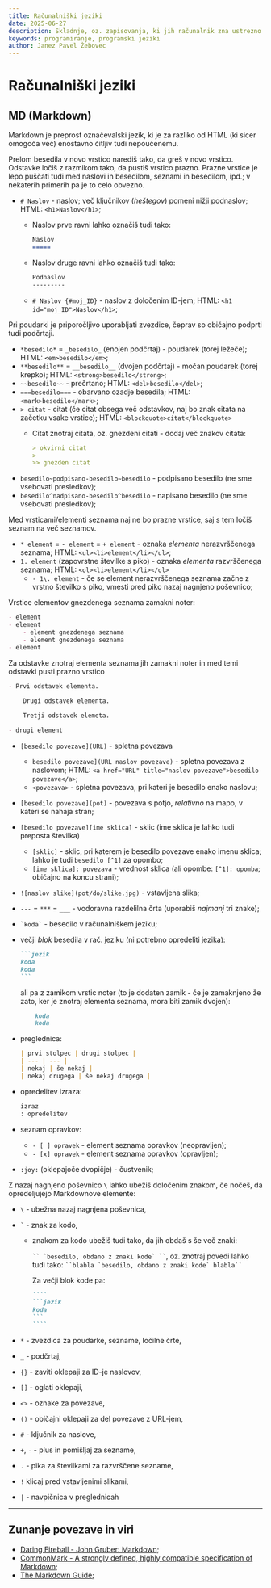 ```yaml
---
title: Računalniški jeziki
date: 2025-06-27
description: Skladnje, oz. zapisovanja, ki jih računalnik zna ustrezno upoštevati
keywords: programiranje, programski jeziki
author: Janez Pavel Žebovec
---
```


# Računalniški jeziki

## MD (Markdown)

Markdown je preprost označevalski jezik, ki je za razliko od HTML (ki sicer omogoča več) enostavno čitljiv tudi nepoučenemu.

Prelom besedila v novo vrstico narediš tako, da greš v novo vrstico. Odstavke ločiš z razmikom tako, da pustiš vrstico prazno.
Prazne vrstice je lepo puščati tudi med naslovi in besedilom, seznami in besedilom, ipd.; v nekaterih primerih pa je to celo obvezno.

- `# Naslov` - naslov; več ključnikov (*heštegov*) pomeni nižji podnaslov; HTML: `<h1>Naslov</h1>`;
    - Naslov prve ravni lahko označiš tudi tako:

        ```markdown
        Naslov
        =====
        ```
    - Naslov druge ravni lahko označiš tudi tako:

        ```markdown
        Podnaslov
        ---------
        ```
    - `# Naslov {#moj_ID}` - naslov z določenim ID-jem; HTML: `<h1 id="moj_ID">Naslov</h1>`;

Pri poudarki je priporočljivo uporabljati zvezdice, čeprav so običajno podprti tudi podčrtaji.

- `*besedilo*` = `_besedilo_` (enojen podčrtaj) - poudarek (torej ležeče); HTML: `<em>besedilo</em>`;
- `**besedilo**` = `__besedilo__` (dvojen podčrtaj) - močan poudarek (torej krepko); HTML: `<strong>besedilo</strong>`;
- `~~besedilo~~` - prečrtano; HTML: `<del>besedilo</del>`;
- `===besedilo===` - obarvano ozadje besedila; HTML: `<mark>besedilo</mark>`;
- `> citat` - citat (če citat obsega več odstavkov, naj bo znak citata na začetku vsake vrstice); HTML: `<blockquote>citat</blockquote>`
    - Citat znotraj citata, oz. gnezdeni citati - dodaj več znakov citata:

        ```markdown
        > okvirni citat
        >
        >> gnezden citat
        ```
- `besedilo~podpisano-besedilo~besedilo` - podpisano besedilo (ne sme vsebovati presledkov);
- `besedilo^nadpisano-besedilo^besedilo` - napisano besedilo (ne sme vsebovati presledkov);

Med vrsticami/elementi seznama naj ne bo prazne vrstice, saj s tem ločiš seznam na več seznamov.

- `* element` = `- element` = `+ element` - oznaka *elementa* nerazvrščenega seznama; HTML: `<ul><li>element</li></ul>`;
- `1. element` (zapovrstne številke s piko) - oznaka *elementa* razvrščenega seznama; HTML: `<ol><li>element</li></ol>`
    - `- 1\. element` - če se element nerazvrščenega seznama začne z vrstno številko s piko, vmesti pred piko nazaj nagnjeno poševnico;

Vrstice elementov gnezdenega seznama zamakni noter:

```markdown
- element
- element
    - element gnezdenega seznama
    - element gnezdenega seznama
- element
```

Za odstavke znotraj elementa seznama jih zamakni noter in med temi odstavki pusti prazno vrstico

```markdown
- Prvi odstavek elementa.
    
    Drugi odstavek elementa.

    Tretji odstavek elemeta.

- drugi element
```

- `[besedilo povezave](URL)` - spletna povezava
    - `besedilo povezave](URL naslov povezave)` - spletna povezava z naslovom; HTML: `<a href="URL" title="naslov povezave">besedilo povezave</a>`;
    - `<povezava>` - spletna povezava, pri kateri je besedilo enako naslovu;
- `[besedilo povezave](pot)` - povezava s potjo, *relativno* na mapo, v kateri se nahaja stran;

- `[besedilo povezave][ime sklica]` - sklic (ime sklica je lahko tudi preposta številka)
    - `[sklic]` - sklic, pri katerem je besedilo povezave enako imenu sklica; lahko je tudi `besedilo [^1]` za opombo;
    - `[ime sklica]: povezava` - vrednost sklica (ali opombe: `[^1]: opomba`; običajno na koncu strani);

- `![naslov slike](pot/do/slike.jpg)` - vstavljena slika;
- `---` = `***` = `___` - vodoravna razdelilna črta (uporabiš *najmanj* tri znake);
- `` `koda` `` - besedilo v računalniškem jeziku;
- večji *blok* besedila v rač. jeziku (ni potrebno opredeliti jezika):

    ````markdown
    ```jezik
    koda
    koda
    ```
    ````

    ali pa z zamikom vrstic noter (to je dodaten zamik - če je zamaknjeno že zato, ker je znotraj elementa seznama, mora biti zamik dvojen):

    ```markdown
        koda
        koda
    ```


- preglednica:

    ```markdown
    | prvi stolpec | drugi stolpec |
    | --- | --- |
    | nekaj | še nekaj |
    | nekaj drugega | še nekaj drugega |
    ```
- opredelitev izraza:

    ```markdown
    izraz
    : opredelitev
    ```
- seznam opravkov:
    - `- [ ] opravek` - element seznama opravkov (neopravljen);
    - `- [x] opravek` - element seznama opravkov (opravljen);
- `:joy:` (oklepajoče dvopičje) - čustvenik;

Z nazaj nagnjeno poševnico `\` lahko ubežiš določenim znakom, če nočeš, da opredeljujejo Markdownove elemente:

- `\` - ubežna nazaj nagnjena poševnica,
- `` ` `` - znak za kodo,
    - znakom za kodo ubežiš tudi tako, da jih obdaš s še več znaki: 
        
        ``` `` `besedilo, obdano z znaki kode` `` ```, oz. znotraj povedi lahko tudi tako: ``` ``blabla `besedilo, obdano z znaki kode` blabla`` ```

        Za večji blok kode pa:
        
        `````markdown
        ````
        ```jezik
        koda
        ```
        ````
        `````

- `*` - zvezdica za poudarke, sezname, ločilne črte,
- `_` - podčrtaj,
- `{}` - zaviti oklepaji za ID-je naslovov,
- `[]` - oglati oklepaji,
- `<>` - oznake za povezave,
- `()` - običajni oklepaji za del povezave z URL-jem,
- `#` - ključnik za naslove,
- `+`, `-` - plus in pomišljaj za sezname,
- `.` - pika za številkami za razvrščene sezname,
- `!` klicaj pred vstavljenimi slikami,
- `|` - navpičnica v preglednicah

---

## Zunanje povezave in viri

- [Daring Fireball - John Gruber: Markdown](https://daringfireball.net/projects/markdown/);
- [CommonMark - A strongly defined, highly compatible specification of Markdown](https://commonmark.org/);
- [The Markdown Guide](https://www.markdownguide.org/);
